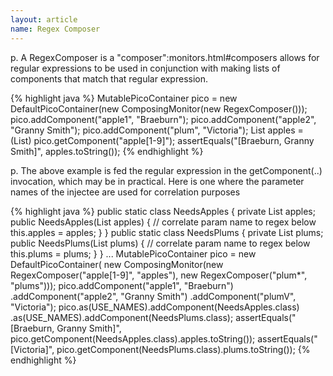 ```yaml
---
layout: article
name: Regex Composer
---
```


p. A RegexComposer is a "composer":monitors.html#composers allows for regular expressions to be used in conjunction with making lists of components that match that regular expression.

{% highlight java %}
MutablePicoContainer pico = new DefaultPicoContainer(new ComposingMonitor(new RegexComposer()));
pico.addComponent("apple1", "Braeburn");
pico.addComponent("apple2", "Granny Smith");
pico.addComponent("plum", "Victoria"); 
List apples = (List) pico.getComponent("apple[1-9]"); 
assertEquals("[Braeburn, Granny Smith]", apples.toString());
{% endhighlight %}

p. The above example is fed the regular expression in the getComponent(..) invocation, which may be in practical. Here is one where the parameter names of the injectee are used for correlation purposes

{% highlight java %}
public static class NeedsApples {
  private List<String> apples;
  public NeedsApples(List<String> apples) { 
    // correlate param name to regex below 
    this.apples = apples; 
  } 
} 
public static class NeedsPlums {
  private List<String> plums;
  public NeedsPlums(List<String> plums) { 
    // correlate param name to regex below 
    this.plums = plums; 
  } 
} 
... 
MutablePicoContainer pico = new DefaultPicoContainer( 
    new ComposingMonitor(new RegexComposer("apple[1-9]", "apples"), new RegexComposer("plum*", "plums")));
pico.addComponent("apple1", "Braeburn") .addComponent("apple2", "Granny Smith") .addComponent("plumV", "Victoria");
pico.as(USE_NAMES).addComponent(NeedsApples.class) 
    .as(USE_NAMES).addComponent(NeedsPlums.class); 
assertEquals("[Braeburn, Granny Smith]", pico.getComponent(NeedsApples.class).apples.toString()); 
assertEquals("[Victoria]", pico.getComponent(NeedsPlums.class).plums.toString());
{% endhighlight %}